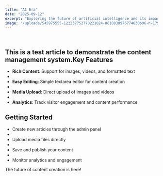 ```yaml
---
title: "AI Era"
date: "2025-09-12"
excerpt: "Exploring the future of artificial intelligence and its impact on society"
image: "/uploads/545975555-122237752778221024-8618930976774838696-n-1759010588328.jpg"
---
```


<p><br></p><h2>This is a test article to demonstrate the content management system.Key Features</h2><ul><li><strong>Rich Content</strong>: Support for images, videos, and formatted text</li><li><br></li><li><strong>Easy Editing</strong>: Simple textarea editor for content creation</li><li><br></li><li><strong>Media Upload</strong>: Direct upload of images and videos</li><li><br></li><li><strong>Analytics</strong>: Track visitor engagement and content performance</li></ul><h2>Getting Started</h2><ul><li>Create new articles through the admin panel</li><li><br></li><li>Upload media files directly</li><li><br></li><li>Save and publish your content</li><li><br></li><li>Monitor analytics and engagement</li></ul><p>The future of content creation is here!</p>